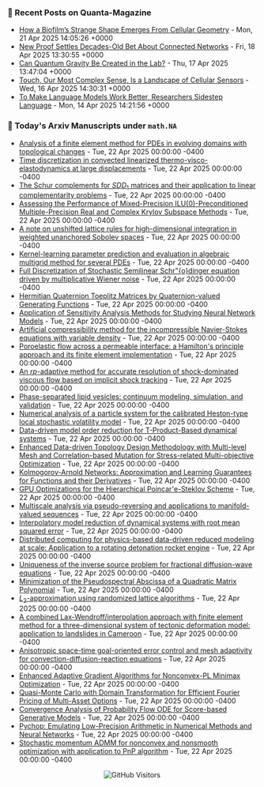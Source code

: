 ### 📝 Recent Posts on Quanta-Magazine
<!-- quanta starts -->
* <a href="https://www.quantamagazine.org/how-a-biofilms-strange-shape-emerges-from-cellular-geometry-20250421/">How a Biofilm’s Strange Shape Emerges From Cellular Geometry</a> - Mon, 21 Apr 2025 14:05:26 +0000
* <a href="https://www.quantamagazine.org/new-proof-settles-decades-old-bet-about-connected-networks-20250418/">New Proof Settles Decades-Old Bet About Connected Networks</a> - Fri, 18 Apr 2025 13:30:55 +0000
* <a href="https://www.quantamagazine.org/can-quantum-gravity-be-created-in-the-lab-20250417/">Can Quantum Gravity Be Created in the Lab?</a> - Thu, 17 Apr 2025 13:47:04 +0000
* <a href="https://www.quantamagazine.org/touch-our-most-complex-sense-is-a-landscape-of-cellular-sensors-20250416/">Touch, Our Most Complex Sense, Is a Landscape of Cellular Sensors</a> - Wed, 16 Apr 2025 14:30:31 +0000
* <a href="https://www.quantamagazine.org/to-make-language-models-work-better-researchers-sidestep-language-20250414/">To Make Language Models Work Better, Researchers Sidestep Language</a> - Mon, 14 Apr 2025 14:21:56 +0000
<!-- quanta ends -->


### 📝 Today's Arxiv Manuscripts under ``math.NA``
<!-- arxiv-math-na starts -->
* <a href="https://arxiv.org/abs/2504.14116">Analysis of a finite element method for PDEs in evolving domains with topological changes</a> - Tue, 22 Apr 2025 00:00:00 -0400
* <a href="https://arxiv.org/abs/2504.14297">Time discretization in convected linearized thermo-visco-elastodynamics at large displacements</a> - Tue, 22 Apr 2025 00:00:00 -0400
* <a href="https://arxiv.org/abs/2504.14308">The Schur complements for $SDD_{1}$ matrices and their application to linear complementarity problems</a> - Tue, 22 Apr 2025 00:00:00 -0400
* <a href="https://arxiv.org/abs/2504.14498">Assessing the Performance of Mixed-Precision ILU(0)-Preconditioned Multiple-Precision Real and Complex Krylov Subspace Methods</a> - Tue, 22 Apr 2025 00:00:00 -0400
* <a href="https://arxiv.org/abs/2504.14768">A note on unshifted lattice rules for high-dimensional integration in weighted unanchored Sobolev spaces</a> - Tue, 22 Apr 2025 00:00:00 -0400
* <a href="https://arxiv.org/abs/2504.14930">Kernel-learning parameter prediction and evaluation in algebraic multigrid method for several PDEs</a> - Tue, 22 Apr 2025 00:00:00 -0400
* <a href="https://arxiv.org/abs/2504.14939">Full Discretization of Stochastic Semilinear Schr"{o}dinger equation driven by multiplicative Wiener noise</a> - Tue, 22 Apr 2025 00:00:00 -0400
* <a href="https://arxiv.org/abs/2504.15073">Hermitian Quaternion Toeplitz Matrices by Quaternion-valued Generating Functions</a> - Tue, 22 Apr 2025 00:00:00 -0400
* <a href="https://arxiv.org/abs/2504.15100">Application of Sensitivity Analysis Methods for Studying Neural Network Models</a> - Tue, 22 Apr 2025 00:00:00 -0400
* <a href="https://arxiv.org/abs/2504.15151">Artificial compressibility method for the incompressible Navier-Stokes equations with variable density</a> - Tue, 22 Apr 2025 00:00:00 -0400
* <a href="https://arxiv.org/abs/2504.15173">Poroelastic flow across a permeable interface: a Hamilton's principle approach and its finite element implementation</a> - Tue, 22 Apr 2025 00:00:00 -0400
* <a href="https://arxiv.org/abs/2504.15177">An $rp$-adaptive method for accurate resolution of shock-dominated viscous flow based on implicit shock tracking</a> - Tue, 22 Apr 2025 00:00:00 -0400
* <a href="https://arxiv.org/abs/2504.15201">Phase-separated lipid vesicles: continuum modeling, simulation, and validation</a> - Tue, 22 Apr 2025 00:00:00 -0400
* <a href="https://arxiv.org/abs/2504.14343">Numerical analysis of a particle system for the calibrated Heston-type local stochastic volatility model</a> - Tue, 22 Apr 2025 00:00:00 -0400
* <a href="https://arxiv.org/abs/2504.14721">Data-driven model order reduction for T-Product-Based dynamical systems</a> - Tue, 22 Apr 2025 00:00:00 -0400
* <a href="https://arxiv.org/abs/2504.14790">Enhanced Data-driven Topology Design Methodology with Multi-level Mesh and Correlation-based Mutation for Stress-related Multi-objective Optimization</a> - Tue, 22 Apr 2025 00:00:00 -0400
* <a href="https://arxiv.org/abs/2504.15110">Kolmogorov-Arnold Networks: Approximation and Learning Guarantees for Functions and their Derivatives</a> - Tue, 22 Apr 2025 00:00:00 -0400
* <a href="https://arxiv.org/abs/2211.14969">GPU Optimizations for the Hierarchical Poincar'e-Steklov Scheme</a> - Tue, 22 Apr 2025 00:00:00 -0400
* <a href="https://arxiv.org/abs/2305.06261">Multiscale analysis via pseudo-reversing and applications to manifold-valued sequences</a> - Tue, 22 Apr 2025 00:00:00 -0400
* <a href="https://arxiv.org/abs/2403.08894">Interpolatory model reduction of dynamical systems with root mean squared error</a> - Tue, 22 Apr 2025 00:00:00 -0400
* <a href="https://arxiv.org/abs/2407.09994">Distributed computing for physics-based data-driven reduced modeling at scale: Application to a rotating detonation rocket engine</a> - Tue, 22 Apr 2025 00:00:00 -0400
* <a href="https://arxiv.org/abs/2407.14413">Uniqueness of the inverse source problem for fractional diffusion-wave equations</a> - Tue, 22 Apr 2025 00:00:00 -0400
* <a href="https://arxiv.org/abs/2409.04297">Minimization of the Pseudospectral Abscissa of a Quadratic Matrix Polynomial</a> - Tue, 22 Apr 2025 00:00:00 -0400
* <a href="https://arxiv.org/abs/2409.18757">$L_2$-approximation using randomized lattice algorithms</a> - Tue, 22 Apr 2025 00:00:00 -0400
* <a href="https://arxiv.org/abs/2502.07797">A combined Lax-Wendroff/interpolation approach with finite element method for a three-dimensional system of tectonic deformation model: application to landslides in Cameroon</a> - Tue, 22 Apr 2025 00:00:00 -0400
* <a href="https://arxiv.org/abs/2504.04951">Anisotropic space-time goal-oriented error control and mesh adaptivity for convection-diffusion-reaction equations</a> - Tue, 22 Apr 2025 00:00:00 -0400
* <a href="https://arxiv.org/abs/2303.03984">Enhanced Adaptive Gradient Algorithms for Nonconvex-PL Minimax Optimization</a> - Tue, 22 Apr 2025 00:00:00 -0400
* <a href="https://arxiv.org/abs/2403.02832">Quasi-Monte Carlo with Domain Transformation for Efficient Fourier Pricing of Multi-Asset Options</a> - Tue, 22 Apr 2025 00:00:00 -0400
* <a href="https://arxiv.org/abs/2404.09730">Convergence Analysis of Probability Flow ODE for Score-based Generative Models</a> - Tue, 22 Apr 2025 00:00:00 -0400
* <a href="https://arxiv.org/abs/2504.07835">Pychop: Emulating Low-Precision Arithmetic in Numerical Methods and Neural Networks</a> - Tue, 22 Apr 2025 00:00:00 -0400
* <a href="https://arxiv.org/abs/2504.08223">Stochastic momentum ADMM for nonconvex and nonsmooth optimization with application to PnP algorithm</a> - Tue, 22 Apr 2025 00:00:00 -0400
<!-- arxiv-math-na ends -->

<div align="center">
  
![GitHub Visitors](https://api.visitorbadge.io/api/visitors?path=https%3A%2F%2Fgithub.com%2Flowrank&label=profile%20views&labelColor=%231e1e2e&countColor=%23cba6f7)



</div>
